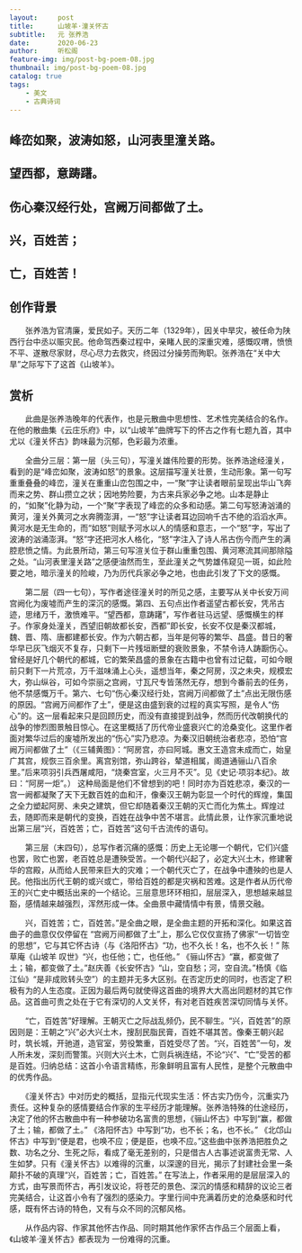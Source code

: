 ```yaml
---
layout:     post
title:      山坡羊·潼关怀古
subtitle:   元 张养浩
date:       2020-06-23
author:     听松阁
feature-img: img/post-bg-poem-08.jpg
thumbnail: img/post-bg-poem-08.jpg
catalog: true
tags:
    - 美文
    - 古典诗词
---
```


## 峰峦如聚，波涛如怒，山河表里潼关路。
## 望西都，意踌躇。
## 伤心秦汉经行处，宫阙万间都做了土。
## 兴，百姓苦；
## 亡，百姓苦！



## 创作背景

　　张养浩为官清廉，爱民如子。天历二年（1329年），因关中旱灾，被任命为陕西行台中丞以赈灾民。他命驾西秦过程中，亲睹人民的深重灾难，感慨叹喟，愤愤不平、遂散尽家财，尽心尽力去救灾，终因过分操劳而殉职。张养浩在“关中大旱”之际写下了这首《山坡羊》。





## 赏析

　　此曲是张养浩晚年的代表作，也是元散曲中思想性、艺术性完美结合的名作。在他的散曲集《云庄乐府》中，以“山坡羊”曲牌写下的怀古之作有七题九首，其中尤以《潼关怀古》韵味最为沉郁，色彩最为浓重。

　　全曲分三层：第一层（头三句），写潼关雄伟险要的形势。张养浩途经潼关，看到的是“峰峦如聚，波涛如怒”的景象。这层描写潼关壮景，生动形象。第一句写重重叠叠的峰峦，潼关在重重山峦包围之中，一“聚”字让读者眼前呈现出华山飞奔而来之势、群山攒立之状；因地势险要，为古来兵家必争之地。山本是静止的，“如聚”化静为动，一个“聚”字表现了峰峦的众多和动感。第二句写怒涛汹涌的黄河，潼关外黄河之水奔腾澎湃，一“怒”字让读者耳边回响千古不绝的滔滔水声。黄河水是无生命的，而“如怒”则赋予河水以人的情感和意志，一个“怒”字，写出了波涛的汹涌澎湃。“怒”字还把河水人格化，“怒”字注入了诗人吊古伤今而产生的满腔悲愤之情。为此景所动，第三句写渲关位于群山重重包围、黄河寒流其间那除隘之处。“山河表里潼关路”之感便油然而生，至此潼关之气势雄伟窥见一斑，如此险要之地，暗示潼关的险峻，乃为历代兵家必争之地，也由此引发了下文的感慨。

　　第二层（四一七句），写作者途径潼关时的所见之感，主要写从关中长安万间宫阙化为废墟而产生的深沉的感慨。第四、五句点出作者遥望古都长安，凭吊古迹，思绪万千，激愤难平。“望西都，意踌躇”，写作者驻马远望、感慨横生的样子。作家身处潼关，西望旧朝故都长安，西都”即长安，长安不仅是秦汉都城，魏、晋、隋、唐都建都长安。作为六朝古都，当年是何等的繁华、昌盛。昔日的奢华早已灰飞烟灭不复存，只剩下一片残垣断壁的衰败景象，不禁令诗人踌蹰伤心。 曾经是好几个朝代的都城，它的繁荣昌盛的景象在古籍中也曾有过记载，可如今眼前只剩下一片荒凉，万千滋味涌上心头，遥想当年，秦之阿房，汉之未央，规模宏大，弥山纵谷，可如今崇丽之宫阙，寸瓦尺专皆荡然无存，想到今番前去的任务，他不禁感慨万千。第六、七句“伤心秦汉经行处，宫阙万间都做了土”点出无限伤感的原因。“宫阙万间都作了土”，便是这由盛到衰的过程的真实写照，是令人“伤心”的。这一层看起来只是回顾历史，而没有直接提到战争，然而历代改朝换代的战争的惨烈图景触目惊心。在这里概括了历代帝业盛衰兴亡的沧桑变化。这里作者面对繁华过后的废墟所发出的“伤心”实乃悲凉。为秦汉旧朝统治者悲凉，恐怕“宫阙万间都做了土”（《三辅黄图》：“阿房宫，亦曰阿城。惠文王造宫未成而亡，始皇广其宫，规恢三百余里。离宫别馆，弥山跨谷，辇道相属，阁道通骊山八百余里。”后来项羽引兵西屠咸阳，“烧秦宫室，火三月不灭”。见《史记·项羽本纪》。故曰：“阿房一炬”。） 这种局面是他们不曾想到的吧！同时亦为百姓悲凉，秦汉的一宫一阙都凝聚了天下无数百姓的血和汗，像秦汉王朝为彰显一个时代的辉煌，集国之全力塑起阿房、未央之建筑，但它却随着秦汉王朝的灭亡而化为焦土。辉煌过去，随即而来是朝代的变换，百姓在战争中苦不堪言。此情此景，让作家沉重地说出第三层“兴，百姓苦；亡，百姓苦”这句千古流传的语句。

　　第三层（末四句），总写作者沉痛的感慨：历史上无论哪一个朝代，它们兴盛也罢，败亡也罢，老百姓总是遭殃受苦。一个朝代兴起了，必定大兴土木，修建奢华的宫殿，从而给人民带来巨大的灾难；一个朝代灭亡了，在战争中遭殃的也是人民。他指出历代王朝的或兴或亡，带给百姓的都是灾祸和苦难。这是作者从历代帝王的兴亡史中概括出来的一个结论。三层意思环环相扣，层层深入，思想越来越显豁，感情越来越强烈，浑然形成一体。全曲景中藏情情中有景，情景交融。

　　兴，百姓苦；亡，百姓苦。”是全曲之眼，是全曲主题的开拓和深化。如果这首曲子的曲意仅仅停留在 “宫阙万间都做了土”上，那么它仅仅宣扬了佛家“一切皆空的思想”，它与其它怀古诗（与《洛阳怀古》“功，也不久长！名，也不久长！” 陈草庵《山坡羊 叹世》“兴，也任他；亡，也任他。” 《骊山怀古》“赢，都变做了土；输，都变做了土。”赵庆善《长安怀古》“山，空自愁；河，空自流。”杨慎《临江仙》“是非成败转头空”）的主题并无多大区别。在否定历史的同时，也否定了积极有为的人生态度。正因为最后两句就使得这首曲的境界大大高出同题材的其它作品。这首曲可贵之处在于它有深切的人文关怀，有对老百姓疾苦深切同情与关怀。

　　“亡，百姓苦”好理解。王朝灭亡之际战乱频仍，民不聊生。“兴，百姓苦”的原因则是：王朝之“兴”必大兴土木，搜刮民脂民膏，百姓不堪其苦。像秦王朝兴起时，筑长城，开驰道，造官室，劳役繁重，百姓受尽了苦。“兴，百姓苦”一句，发人所未发，深刻而警策。兴则大兴土木，亡则兵祸连结，不论“兴”、“亡”受苦的都是百姓。归纳总结：这首小令语言精练，形象鲜明且富有人民性，是整个元散曲中的优秀作品。

　　《潼关怀古》中对历史的概括，显指元代现实生活：怀古实乃伤今，沉重实乃责任。这种复杂的感情要结合作家的生平经历才能理解。张养浩特殊的仕途经历，决定了他的怀古散曲中有一种参破功名富贵的思想，《骊山怀古》中写到“赢，都做了土；输，都做了土。” 《洛阳怀古》中写到“功，也不长；名，也不长。” 《北邙山怀古》中写到“便是君，也唤不应；便是臣，也唤不应。”这些曲中张养浩把胜负之数、功名之分、生死之际，看成了毫无差别的，只是借古人古事述说富贵无常、人生如梦。只有《潼关怀古》以难得的沉重，以深邃的目光，揭示了封建社会里一条颠扑不破的真理“兴，百姓苦；亡，百姓苦。”
在写法上，作者采用的是层层深入的方式，由写景而怀古，再引发议论，将苍茫的景色、深沉的情感和精辞的议论三者完美结合，让这首小令有了强烈的感染力。字里行间中充满着历史的沧桑感和时代感，既有怀古诗的特色，又有与众不同的沉郁风格。

　　从作品内容、作家其他怀古作品、同时期其他作家怀古作品三个层面上看，《山坡羊·潼关怀古》都表现为 一份难得的沉重。

